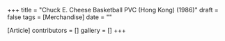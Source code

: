 +++
title = "Chuck E. Cheese Basketball PVC (Hong Kong) (1986)"
draft = false
tags = [Merchandise]
date = ""

[Article]
contributors = []
gallery = []
+++